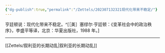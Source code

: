 ```yaml
---
{"dg-publish":true,"permalink":"/Zettels/202307132321现代化带来不稳定/"}
---
```



亨廷顿说：现代化带来不稳定。^[［美］塞缪尔·亨廷顿：《变革社会中的政治秩序》，李盛平等译，北京：华夏出版社，1988 年。]

---

[[Zettels/叙利亚的长期动乱\|叙利亚的长期动乱]]
